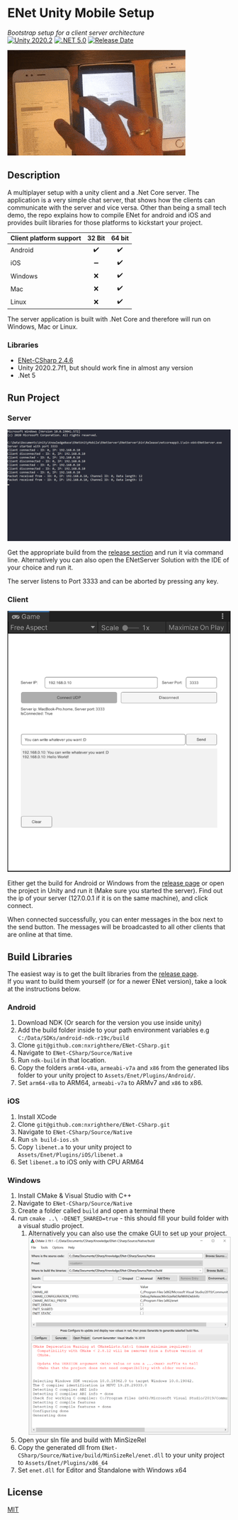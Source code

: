 # ENet Unity Mobile Setup

*Bootstrap setup for a client server architecture*  
[![Unity 2020.2](https://img.shields.io/badge/unity-2020.2-green.svg?logo=unity&cacheSeconds=2592000)](https://unity3d.com/get-unity/download/archive) [![.NET 5.0](https://img.shields.io/badge/.NET-5.0-blueviolet.svg)](https://dotnet.microsoft.com/download/dotnet/5.0) [![Release Date](https://img.shields.io/github/release-date/JohannesDeml/ENetUnityMobile.svg)](../../releases)

![Live Preview](./Docs/live-preview.gif)

## Description

A multiplayer setup with a unity client and a .Net Core server. The application is a very simple chat server, that shows how the clients can communicate with the server and vice versa. Other than being a small tech demo, the repo explains how to compile ENet for android and iOS and provides built libraries for those platforms to kickstart your project.

| Client platform support | 32 Bit | 64 bit |
| ----------------------- | :----: | :----: |
| Android                 |   ✔️    |   ✔️    |
| iOS                     |   ➖    |   ✔️    |
| Windows                 |   ❌    |   ✔️    |
| Mac                     |   ❌    |   ✔️    |
| Linux                   |   ❌    |   ✔️    |

The server application is built with .Net Core and therefore will run on Windows, Mac or Linux.

### Libraries

* [ENet-CSharp 2.4.6](https://github.com/nxrighthere/ENet-CSharp)
* Unity 2020.2.7f1, but should work fine in almost any version
* .Net 5

## Run Project

### Server

![Commandline Server](./Docs/cmd-server.png)

Get the appropriate build from the [release section](../../releases) and run it via command line. Alternatively you can also open the ENetServer Solution with the IDE of your choice and run it.

The server listens to Port 3333 and can be aborted by pressing any key.

### Client

![Commandline Server](./Docs/unity-client.png)

Either get the build for Android or Windows from the [release page](../../releases) or open the project in Unity and run it (Make sure you started the server). Find out the ip of your server (127.0.0.1 if it is on the same machine), and click connect.

When connected successfully, you can enter messages in the box next to the send button. The messages will be broadcasted to all other clients that are online at that time.

## Build Libraries

The easiest way is to get the built libraries from the [release page](../../releases).  
If you want to build them yourself (or for a newer ENet version), take a look at the instructions below.

### Android

1. Download NDK (Or search for the version you use inside unity)
2. Add the build folder inside to your path environment variables e.g `C:/Data/SDKs/android-ndk-r19c/build`
3. Clone `git@github.com:nxrighthere/ENet-CSharp.git`
4. Navigate to `ENet-CSharp/Source/Native`
5. Run `ndk-build` in that location.
6. Copy the folders `arm64-v8a`, `armeabi-v7a` and `x86` from the generated libs folder to your unity project to `Assets/Enet/Plugins/Android/`.
7. Set `arm64-v8a` to ARM64, `armeabi-v7a` to ARMv7 and `x86` to x86.

### iOS

1. Install XCode
2. Clone `git@github.com:nxrighthere/ENet-CSharp.git`
3. Navigate to `ENet-CSharp/Source/Native`
4. Run `sh build-ios.sh`
5. Copy `libenet.a` to your unity project to `Assets/Enet/Plugins/iOS/libenet.a`
6. Set `libenet.a` to iOS only with CPU ARM64

### Windows

1. Install CMake & Visual Studio with C++
2. Navigate to `ENet-CSharp/Source/Native`
3. Create a folder called `build` and open a terminal there
4. run `cmake ..\ -DENET_SHARED=true` - this should fill your build folder with a visual studio project.
   1. Alternatively you can also use the cmake GUI to set up your project.
      ![Screenschot Cmake](./Docs/cmake-gui.png)
5. Open your sln file and build with MinSizeRel
6. Copy the generated dll from `ENet-CSharp/Source/Native/build/MinSizeRel/enet.dll` to your unity project to `Assets/Enet/Plugins/x86_64`
7. Set `enet.dll` for Editor and Standalone with Windows x64

## License

[MIT](./LICENSE)
